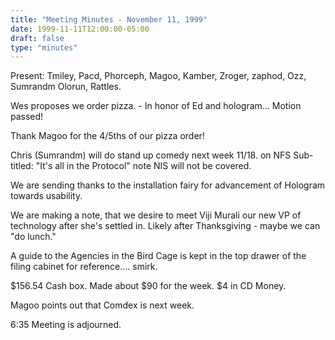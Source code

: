 ```yaml
---
title: "Meeting Minutes - November 11, 1999"
date: 1999-11-11T12:00:00-05:00
draft: false
type: "minutes"
---
```


Present:  Tmiley, Pacd, Phorceph, Magoo, Kamber, Zroger, zaphod, Ozz, Sumrandm Olorun, Rattles. </p><p>
Wes proposes we order pizza. - In honor of Ed and hologram...  Motion passed!  </p><p>
Thank Magoo for the 4/5ths of our pizza order! </p><p>
Chris (Sumrandm) will do stand up comedy next week 11/18.  on NFS Sub-titled: "It's all in the Protocol"  note NIS will not be covered. </p><p>
We are sending thanks to the installation fairy for advancement of Hologram towards usability. </p><p>
We are making a note, that we desire to meet Viji Murali our new VP of technology after she's settled in.  Likely after Thanksgiving - maybe we can "do lunch." </p><p>
A guide to the Agencies in the Bird Cage is kept in the top drawer of the filing cabinet for reference.... smirk. </p><p>
$156.54 Cash box. Made about $90 for the week. $4 in CD Money. </p><p>
Magoo points out that Comdex is next week. </p><p>
6:35 Meeting is adjourned. </p>

